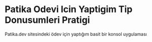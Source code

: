# Patika Odevi Icin Yaptigim Tip Donusumleri Pratigi

Patika.dev sitesindeki ödev için yaptığım basit bir konsol uygulaması